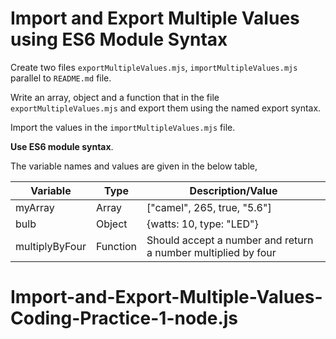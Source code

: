 # Import and Export Multiple Values using ES6 Module Syntax

Create two files `exportMultipleValues.mjs`, `importMultipleValues.mjs` parallel to `README.md` file.

Write an array, object and a function that in the file `exportMultipleValues.mjs` and export them using the named export syntax.

Import the values in the `importMultipleValues.mjs` file.

<b>Use ES6 module syntax</b>.

The variable names and values are given in the below table,

| Variable       | Type     | Description/Value                                             |
| -------------- | -------- | ------------------------------------------------------------- |
| myArray        | Array    | ["camel", 265, true, "5.6"]                                   |
| bulb           | Object   | {watts: 10, type: "LED"}                                      |
| multiplyByFour | Function | Should accept a number and return a number multiplied by four |
# Import-and-Export-Multiple-Values-Coding-Practice-1-node.js

